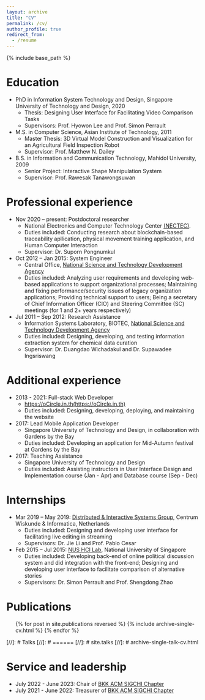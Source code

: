 ```yaml
---
layout: archive
title: "CV"
permalink: /cv/
author_profile: true
redirect_from:
  - /resume
---
```


{% include base_path %}

# Education

- PhD in Information System Technology and Design, Singapore University of Technology and Design, 2020
  - Thesis: Designing User Interface for Facilitating Video Comparison Tasks
  - Supervisors: Prof. Hyowon Lee and Prof. Simon Perrault
- M.S. in Computer Science, Asian Institute of Technology, 2011
  - Master Thesis: 3D Virtual Model Construction and Visualization for an Agricultural Field Inspection Robot
  - Supervisor: Prof. Matthew N. Dailey
- B.S. in Information and Communication Technology, Mahidol University, 2009
  - Senior Project: Interactive Shape Manipulation System
  - Supervisor: Prof. Rawesak Tanawongsuwan

# Professional experience

- Nov 2020 – present: Postdoctoral researcher
  - National Electronics and Computer Technology Center [(NECTEC)](https://www.nectec.or.th/en/).
  - Duties included: Conducting research about blockchain-based traceability apllication, physical movement training application, and Human Computer Interaction
  - Supervisor: Dr. Suporn Pongnumkul
- Oct 2012 – Jan 2015: System Engineer
  - Central Office, [National Science and Technology Development Agency](https://www.nstda.or.th/)
  - Duties included: Analyzing user requirements and developing web-based applications to support organizational processes; Maintaining and fixing performance/security issues of legacy organization applications; Providing technical support to users; Being a secretary of Chief Information Officer (CIO) and Steering Committee (SC) meetings (for 1 and 2+ years respectively)
- Jul 2011 – Sep 2012: Research Assistance
  - Information Systems Laboratory, BIOTEC, [National Science and Technology Development Agency](https://www.nstda.or.th/)
  - Duties included: Designing, developing, and testing information extraction system for chemical data curation
  - Supervisor: Dr. Duangdao Wichadakul and Dr. Supawadee Ingsriswang

# Additional experience

- 2013 - 2021: Full-stack Web Developer
  - https://oCircle.in.th(https://oCircle.in.th)
  - Duties included: Designing, developing, deploying, and maintaining the website
- 2017: Lead Mobile Application Developer
  - Singapore University of Technology and Design, in collaboration with Gardens by the Bay
  - Duties included: Developing an application for Mid-Autumn festival at Gardens by the Bay
- 2017: Teaching Assistance
  - Singapore University of Technology and Design
  - Duties included: Assisting instructors in User Interface Design and Implementation course (Jan - Apr) and Database course (Sep - Dec)

# Internships

- Mar 2019 – May 2019: [Distributed & Interactive Systems Group](https://www.dis.cwi.nl/), Centrum Wiskunde & Informatica, Netherlands
  - Duties included: Designing and developing user interface for facilitating live editing in streaming
  - Supervisors: Dr. Jie Li and Prof. Pablo Cesar
- Feb 2015 – Jul 2015: [NUS HCI Lab](http://www.nus-hci.org/), National University of Singapore
  - Duties included: Developing back-end of online political discussion system and did integration with the front-end; Designing and developing user interface to facilitate comparison of alternative stories
  - Supervisors: Dr. Simon Perrault and Prof. Shengdong Zhao

# Publications

  <ul>{% for post in site.publications reversed %}
    {% include archive-single-cv.html %}
  {% endfor %}</ul>
  
[//]: # Talks
[//]: # ======
[//]: # site.talks
[//]: # archive-single-talk-cv.html

# Service and leadership

- July 2022 - June 2023: Chair of [BKK ACM SIGCHI Chapter](https://bkksigchi.acm.org/)
- July 2021 - June 2022: Treasurer of [BKK ACM SIGCHI Chapter](https://bkksigchi.acm.org/)
